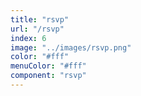 ```yaml
---
title: "rsvp"
url: "/rsvp"
index: 6
image: "../images/rsvp.png"
color: "#fff"
menuColor: "#fff"
component: "rsvp"
---
```

